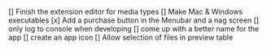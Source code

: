[] Finish the extension editor for media types
[] Make Mac & Windows executables
[x] Add a purchase button in the Menubar and a nag screen
[] only log to console when developing
[] come up with a better name for the app
[] create an app icon
[] Allow selection of files in preview table
